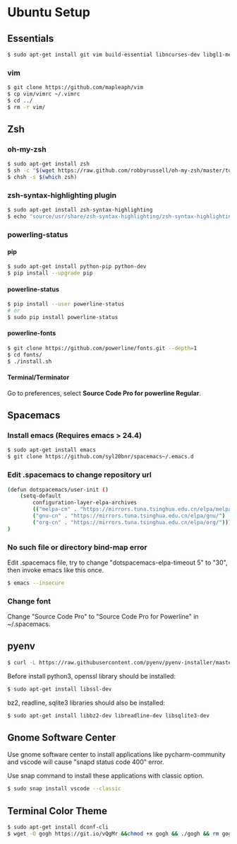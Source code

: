 # Ubuntu Setup

## Essentials

``` bash
$ sudo apt-get install git vim build-essential libncurses-dev libgl1-mesa-dev openssh-server
```

### vim

``` bash
$ git clone https://github.com/mapleaph/vim
$ cp vim/vimrc ~/.vimrc
$ cd ../
$ rm -r vim/
```

## Zsh

### oh-my-zsh

``` bash
$ sudo apt-get install zsh
$ sh -c "$(wget https://raw.github.com/robbyrussell/oh-my-zsh/master/tools/install.sh -O -)"
$ chsh -s $(which zsh)
```

### zsh-syntax-highlighting plugin

``` bash
$ sudo apt-get install zsh-syntax-highlighting
$ echo "source/usr/share/zsh-syntax-highlighting/zsh-syntax-highlighting.zsh" >> ~/.zshrc
```

### powerling-status

#### pip

``` bash
$ sudo apt-get install python-pip python-dev
$ pip install --upgrade pip
```

#### powerline-status

``` bash
$ pip install --user powerline-status
# or
$ sudo pip install powerline-status
```

#### powerline-fonts

``` bash
$ git clone https://github.com/powerline/fonts.git --depth=1
$ cd fonts/
$ ./install.sh
```

#### Terminal/Terminator

Go to preferences, select **Source Code Pro for powerline Regular**.

 ## Spacemacs

### Install emacs (Requires emacs > 24.4)

``` bash
$ sudo apt-get install emacs
$ git clone https://github.com/syl20bnr/spacemacs~/.emacs.d
```

### Edit .spacemacs to change repository url

``` bash
(defun dotspacemacs/user-init ()
	(setq-default
		configuration-layer-elpa-archives
		(("melpa-cn" . "https://mirrors.tuna.tsinghua.edu.cn/elpa/melpa/")
		("gnu-cn" . "https://mirrors.tuna.tsinghua.edu.cn/elpa/gnu/")
		("org-cn" . "https://mirrors.tuna.tsinghua.edu.cn/elpa/org/")))
)
```

### No such file or directory bind-map error

Edit .spacemacs file, try to change "dotspacemacs-elpa-timeout 5" to "30", then invoke emacs like this once.

``` bash
$ emacs --insecure
```

### Change font

Change "Source Code Pro" to "Source Code Pro for Powerline" in ~/.spacemacs.

## pyenv

``` bash
$ curl -L https://raw.githubusercontent.com/pyenv/pyenv-installer/master/bin/pyenv-installer| bash
```

Before install python3, openssl library should be installed:

``` bash
$ sudo apt-get install libssl-dev
```

bz2, readline, sqlite3 libraries should also be installed:

``` bash
$ sudo apt-get install libbz2-dev libreadline-dev libsqlite3-dev
```

## Gnome Software Center

Use gnome software center to install applications like pycharm-community and vscode will cause "snapd status code 400" error.

Use snap command to install these applications with classic option.

``` bash
$ sudo snap install vscode --classic
```

## Terminal Color Theme

``` bash
$ sudo apt-get install dconf-cli
$ wget -O gogh https://git.io/vQgMr &&chmod +x gogh && ./gogh && rm gogh
```